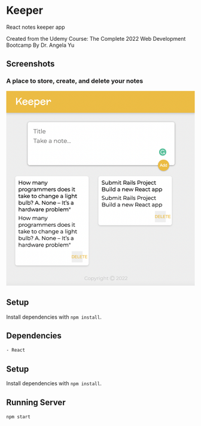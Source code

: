 # Keeper
React notes keeper app

Created from the Udemy Course: The Complete 2022 Web Development Bootcamp
By Dr. Angela Yu

## Screenshots 

### A place to store, create, and delete your notes
!["Notes Display"](https://github.com/desireemendes/keeper-app/blob/master/public/images/keeperapp.jpeg?raw=true)

## Setup
Install dependencies with `npm install`.


## Dependencies
```sh
- React
```

## Setup

Install dependencies with `npm install`.

## Running Server

```sh
npm start
```


